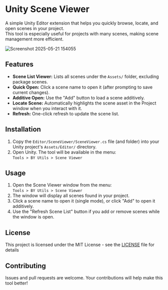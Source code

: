 # Unity Scene Viewer

A simple Unity Editor extension that helps you quickly browse, locate, and open scenes in your project.  
This tool is especially useful for projects with many scenes, making scene management more efficient.

![Screenshot 2025-05-21 154055](https://github.com/user-attachments/assets/2a20adef-8cfc-47fd-b6ea-99c509c973df)


## Features

- **Scene List Viewer:** Lists all scenes under the `Assets/` folder, excluding package scenes.
- **Quick Open:** Click a scene name to open it (after prompting to save current changes).
- **Additive Open:** Use the "Add" button to load a scene additively.
- **Locate Scene:** Automatically highlights the scene asset in the Project window when you interact with it.
- **Refresh:** One-click refresh to update the scene list.

## Installation

1. Copy the `Editor/SceneViewer/SceneViewer.cs` file (and folder) into your Unity project's `Assets/Editor/` directory.
2. Open Unity. The tool will be available in the menu:  
   `Tools > BY Utils > Scene Viewer`

## Usage

1. Open the Scene Viewer window from the menu:  
   `Tools > BY Utils > Scene Viewer`
2. The window will display all scenes found in your project.
3. Click a scene name to open it (single mode), or click "Add" to open it additively.
4. Use the "Refresh Scene List" button if you add or remove scenes while the window is open.

## License

This project is licensed under the MIT License - see the [LICENSE](LICENSE) file for details

## Contributing

Issues and pull requests are welcome. Your contributions will help make this tool better!
